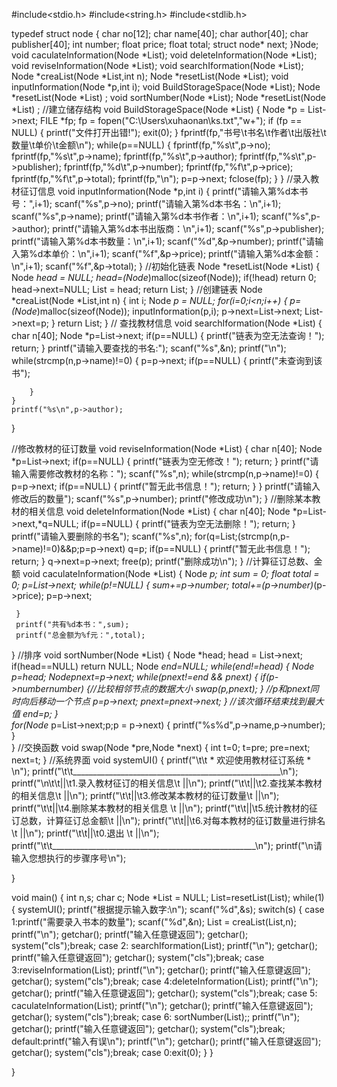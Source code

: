 #include<stdio.h>
#include<string.h>
#include<stdlib.h>

typedef struct node
	{
		char no[12];
		char name[40];
		char author[40];
		char publisher[40];
		int number;
		float price;
		float total;
		struct node* next;
	}Node;
void caculateInformation(Node *List);
void deleteInformation(Node *List);
void reviseInformation(Node *List);
void searchIformation(Node *List);
Node *creaList(Node *List,int n);
Node *resetList(Node *List);
void inputInformation(Node *p,int i);
void BuildStorageSpace(Node *List);
Node *resetList(Node *List) ;
void sortNumber(Node *List);
Node *resetList(Node *List) ;
//建立储存结构 
	void BuildStorageSpace(Node *List) {
		Node *p = List->next;
		FILE *fp;
		fp = fopen("C:\\Users\\xuhaonan\\ks.txt","w+");
		if (fp == NULL)
		{
			printf("文件打开出错!");
			exit(0);
		}
		fprintf(fp,"书号\t书名\t作者\t出版社\t数量\t单价\t金额\n");
		while(p==NULL) {
			fprintf(fp,"%s\t",p->no);
			fprintf(fp,"%s\t",p->name);
			fprintf(fp,"%s\t",p->author);
			fprintf(fp,"%s\t",p->publisher);
			fprintf(fp,"%d\t",p->number);
			fprintf(fp,"%f\t",p->price);
			fprintf(fp,"%f\t",p->total);
			fprintf(fp,"\n");
			p=p->next;
			fclose(fp);
		}
	}
//录入教材征订信息
	void inputInformation(Node *p,int i) 
	{
		printf("请输入第%d本书号：",i+1);
		scanf("%s",p->no); 
		printf("请输入第%d本书名：\n",i+1);
		scanf("%s",p->name); 
		printf("请输入第%d本书作者：\n",i+1);
		scanf("%s",p->author); 
		printf("请输入第%d本书出版商：\n",i+1);
		scanf("%s",p->publisher); 
		printf("请输入第%d本书数量：\n",i+1);
		scanf("%d",&p->number); 
		printf("请输入第%d本单价：\n",i+1);
		scanf("%f",&p->price); 
		printf("请输入第%d本金额：\n",i+1);
		scanf("%f",&p->total); 
	}
	//初始化链表
	Node *resetList(Node *List) 
	{
		Node *head = NULL;
		head=(Node*)malloc(sizeof(Node));
		if(!head)
		  return 0;
		head->next=NULL;
		List = head;
	    return List;
	}
//创建链表
Node *creaList(Node *List,int n)
{
	int i;
	Node *p = NULL;
	for(i=0;i<n;i++)
	{
		p=(Node*)malloc(sizeof(Node));
		inputInformation(p,i);
		p->next=List->next;
		List->next=p;
	}
	return List;
 } 
// 查找教材信息
 void searchIformation(Node *List) 
 {
 	char n[40];
	Node *p=List->next;
	if(p==NULL)
	{
		printf("链表为空无法查询！");
		return;
	}
	printf("请输入要查找的书名:");
    scanf("%s",&n);
	printf("\n");
	while(strcmp(n,p->name)!=0)
	{
		p=p->next;
		if(p==NULL)
		{
			printf("未查询到该书");
			
		}
	} 
	printf("%s\n",p->author);
		
 }

 //修改教材的征订数量
void reviseInformation(Node *List)
{
	char n[40];
	Node *p=List->next;
	if(p==NULL)
	{
		printf("链表为空无修改！");
		return;
    }
    printf("请输入需要修改教材的名称：");
    scanf("%s",n);
	while(strcmp(n,p->name)!=0)
	{
		p=p->next;
		if(p==NULL)
		{
			printf("暂无此书信息！");
			return;
		}
	} 
	printf("请输入修改后的数量");
	scanf("%s",p->number);
	printf("修改成功\n");
 } 
//删除某本教材的相关信息
void deleteInformation(Node *List)
{
	char n[40];
	Node *p=List->next,*q=NULL;
	if(p==NULL)
	{
		printf("链表为空无法删除！");
		return;
	}
	printf("请输入要删除的书名");
    scanf("%s",n);
	for(q=List;(strcmp(n,p->name)!=0)&&p;p=p->next)
		q=p;
	if(p==NULL)
	{
		printf("暂无此书信息！");
		return;
	}
	q->next=p->next;
	free(p);
	printf("删除成功\n");
 } 
 //计算征订总数、金额
 void caculateInformation(Node *List)
 {
 	Node *p;
 	int sum = 0;
 	float total = 0; 
 	p=List->next;
 	while(p!=NULL)
 	{
 		sum+=p->number;
 		total+=(p->number)*(p->price);
 		p=p->next;
 		
	 }
	 printf("共有%d本书：",sum);
	 printf("总金额为%f元：",total);
  } 
  //排序
  void sortNumber(Node *List)
  {
  	Node *head;
  	head = List->next;
  	if(head==NULL)
  	  return NULL;
  	  Node *end=NULL;
  	  while(end!=head)
  	  {
  	  	Node *p=head;
  	  	Node*pnext=p->next;
  	  	while(pnext!=end && pnext)
  	  	{
  	  		if(p->number<pnext->number)
				{//比较相邻节点的数据大小 
 	  		swap(p,pnext);
			}
			//p和pnext同时向后移动一个节点
			p=p->next;
			pnext=pnext->next; 
		}
		//该次循环结束找到最大值
		end=p;
	}	
	for(Node* p=List->next;p;p = p->next)
	{
		printf("%s%d",p->name,p->number);
		 }	 
   } 
   //交换函数
   void swap(Node *pre,Node *next)
   {
   	int t=0;
   	t=pre;
   	pre=next;
   	next=t;
	} 
  //系统界面
  void systemUI()
  {
  		printf("\t\t              *  欢迎使用教材征订系统  * \n");
	printf("\t\t____________________________________________________\n");
	printf("\n\t\t||\t1.录入教材征订的相关信息\t           ||\n");
	printf("\t\t||\t2.查找某本教材的相关信息\t           ||\n");
	printf("\t\t||\t3.修改某本教材的征订数量\t           ||\n");
	printf("\t\t||\t4.删除某本教材的相关信息	\t   ||\n");
	printf("\t\t||\t5.统计教材的征订总数，计算征订总金额\t   ||\n");
	printf("\t\t||\t6.对每本教材的征订数量进行排名	\t   ||\n");
	printf("\t\t||\t0.退出	\t                           ||\n");
	printf("\t\t___________________________________________________\n");
	printf("\n请输入您想执行的步骤序号\n");

  } 
  
 void main()
 {
 	int n,s;
 	char c;
 	Node *List = NULL;
 	List=resetList(List);
 	while(1)
	 {
	 	systemUI();
	 	printf("根据提示输入数字:\n");
	 	scanf("%d",&s);
		 switch(s)
		 {
		 	case 1:printf("需要录入书本的数量");
			 scanf("%d",&n);
			 List = creaList(List,n);
			 printf("\n");
			 getchar();
			 printf("输入任意键返回");
			 getchar();
			 system("cls");break;
			 case 2: 
			 searchIformation(List);
			  printf("\n");
			  getchar();
			 printf("输入任意键返回");
			 getchar();
			 system("cls");break;
			  case 3:reviseInformation(List);
			 printf("\n");
			 getchar();
			 printf("输入任意键返回");
			 getchar();
			 system("cls");break;
			 case 4:deleteInformation(List);
			 printf("\n");
			 getchar();
			 printf("输入任意键返回");
			 getchar();
			 system("cls");break;
			 case 5: caculateInformation(List);
			  printf("\n");
			  getchar();
			 printf("输入任意键返回");
			 getchar();
			 system("cls");break; 
			 case 6: sortNumber(List);;
			  printf("\n");
			  getchar();
			 printf("输入任意键返回");
			 getchar();
			 system("cls");break; 
			     default:printf("输入有误\n");
			     printf("\n");
			     getchar();
			 printf("输入任意键返回");
			 getchar();
			 system("cls");break;
			 case 0:exit(0);
		  } 
	  } 

 }
